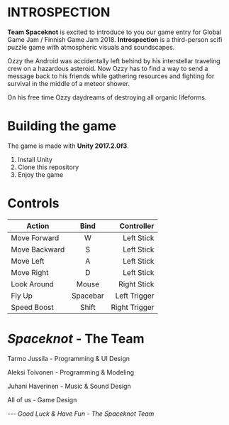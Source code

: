 
# INTROSPECTION

**Team Spaceknot** is excited to introduce to you our game entry for Global Game Jam / Finnish Game Jam 2018. **Introspection** is a third-person scifi puzzle game with atmospheric visuals and soundscapes.

Ozzy the Android was accidentally left behind by his interstellar traveling crew on a hazardous asteroid. Now Ozzy has to find a way to send a message back to his friends while gathering resources and fighting for survival in the middle of a meteor shower. 

On his free time Ozzy daydreams of destroying all organic lifeforms.


# Building the game

The game is made with **Unity 2017.2.0f3**.

 1. Install Unity
 2. Clone this repository
 3. Enjoy the game

# Controls

| Action        | Bind           | Controller  |
| ------------- |:-------------:| -----:|
| Move Forward     | W | Left Stick |
| Move Backward     | S | Left Stick |
| Move Left | A | Left Stick |
| Move Right | D | Left Stick |
| Look Around | Mouse | Right Stick |
| Fly Up | Spacebar | Left Trigger |
| Speed Boost | Shift | Right Trigger |


# *Spaceknot* - The Team
Tarmo Jussila - Programming & UI Design

Aleksi Toivonen - Programming & Modeling

Juhani Haverinen - Music & Sound Design

All of us - Game Design

 --- *Good Luck & Have Fun - The Spaceknot Team*
